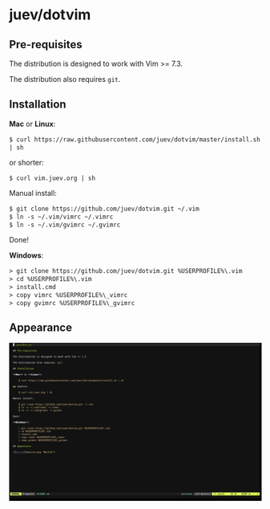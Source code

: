 # juev/dotvim

## Pre-requisites

The distribution is designed to work with Vim >= 7.3.

The distribution also requires `git`.

## Installation

**Mac** or **Linux**:

    $ curl https://raw.githubusercontent.com/juev/dotvim/master/install.sh | sh

or shorter:

    $ curl vim.juev.org | sh

Manual install:

    $ git clone https://github.com/juev/dotvim.git ~/.vim
    $ ln -s ~/.vim/vimrc ~/.vimrc
    $ ln -s ~/.vim/gvimrc ~/.gvimrc

Done!

**Windows**:

    > git clone https://github.com/juev/dotvim.git %USERPROFILE%\.vim
    > cd %USERPROFILE%\.vim
    > install.cmd
    > copy vimrc %USERPROFILE%\_vimrc
    > copy gvimrc %USERPROFILE%\_gvimrc

## Appearance

![vim](vim.png "Vim")
